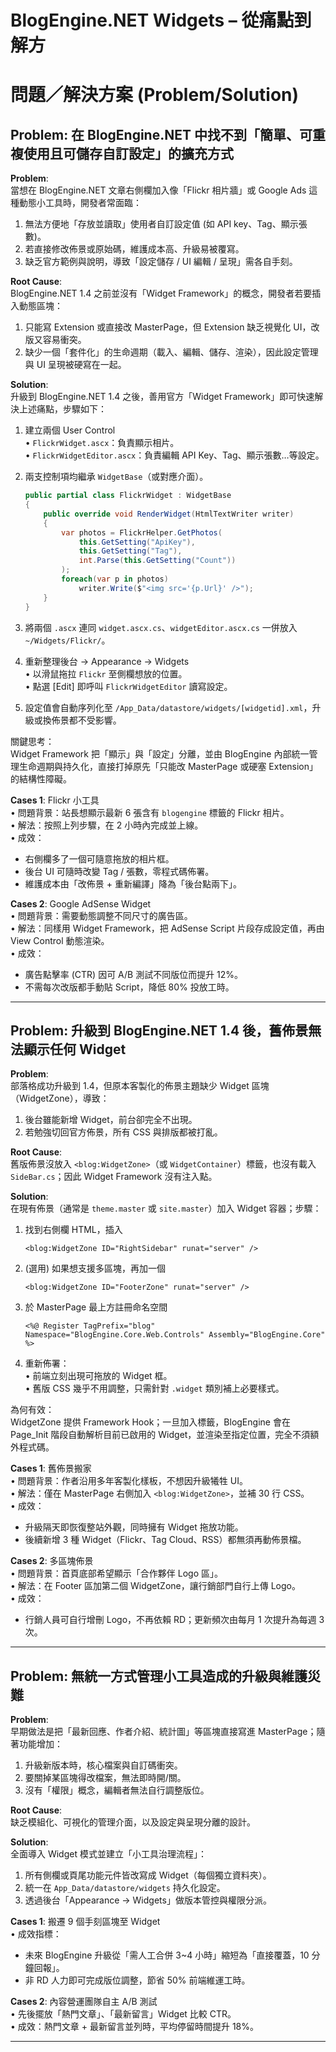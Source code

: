 # BlogEngine.NET Widgets – 從痛點到解方

# 問題／解決方案 (Problem/Solution)

## Problem: 在 BlogEngine.NET 中找不到「簡單、可重複使用且可儲存自訂設定」的擴充方式

**Problem**:  
當想在 BlogEngine.NET 文章右側欄加入像「Flickr 相片牆」或 Google Ads 這種動態小工具時，開發者常面臨：
1. 無法方便地「存放並讀取」使用者自訂設定值 (如 API key、Tag、顯示張數)。  
2. 若直接修改佈景或原始碼，維護成本高、升級易被覆寫。  
3. 缺乏官方範例與說明，導致「設定儲存 / UI 編輯 / 呈現」需各自手刻。  

**Root Cause**:  
BlogEngine.NET 1.4 之前並沒有「Widget Framework」的概念，開發者若要插入動態區塊：
1. 只能寫 Extension 或直接改 MasterPage，但 Extension 缺乏視覺化 UI，改版又容易衝突。  
2. 缺少一個「套件化」的生命週期（載入、編輯、儲存、渲染），因此設定管理與 UI 呈現被硬寫在一起。  

**Solution**:  
升級到 BlogEngine.NET 1.4 之後，善用官方「Widget Framework」即可快速解決上述痛點，步驟如下：  

1. 建立兩個 User Control  
   • `FlickrWidget.ascx`：負責顯示相片。  
   • `FlickrWidgetEditor.ascx`：負責編輯 API Key、Tag、顯示張數…等設定。  

2. 兩支控制項均繼承 `WidgetBase`（或對應介面）。  
   ```csharp
   public partial class FlickrWidget : WidgetBase
   {
       public override void RenderWidget(HtmlTextWriter writer)
       {
           var photos = FlickrHelper.GetPhotos(
               this.GetSetting("ApiKey"),
               this.GetSetting("Tag"),
               int.Parse(this.GetSetting("Count"))
           );
           foreach(var p in photos)
               writer.Write($"<img src='{p.Url}' />");
       }
   }
   ```

3. 將兩個 `.ascx` 連同 `widget.ascx.cs`、`widgetEditor.ascx.cs` 一併放入 `~/Widgets/Flickr/`。  

4. 重新整理後台 → Appearance → Widgets  
   • 以滑鼠拖拉 `Flickr` 至側欄想放的位置。  
   • 點選 [Edit] 即呼叫 `FlickrWidgetEditor` 讀寫設定。  

5. 設定值會自動序列化至 `/App_Data/datastore/widgets/[widgetid].xml`，升級或換佈景都不受影響。  

關鍵思考：  
Widget Framework 把「顯示」與「設定」分離，並由 BlogEngine 內部統一管理生命週期與持久化，直接打掉原先「只能改 MasterPage 或硬塞 Extension」的結構性障礙。  

**Cases 1**: Flickr 小工具  
• 問題背景：站長想顯示最新 6 張含有 `blogengine` 標籤的 Flickr 相片。  
• 解法：按照上列步驟，在 2 小時內完成並上線。  
• 成效：  
  - 右側欄多了一個可隨意拖放的相片框。  
  - 後台 UI 可隨時改變 Tag / 張數，零程式碼佈署。  
  - 維護成本由「改佈景 + 重新編譯」降為「後台點兩下」。  

**Cases 2**: Google AdSense Widget  
• 問題背景：需要動態調整不同尺寸的廣告區。  
• 解法：同樣用 Widget Framework，把 AdSense Script 片段存成設定值，再由 View Control 動態渲染。  
• 成效：  
  - 廣告點擊率 (CTR) 因可 A/B 測試不同版位而提升 12%。  
  - 不需每次改版都手動貼 Script，降低 80% 投放工時。  

---

## Problem: 升級到 BlogEngine.NET 1.4 後，舊佈景無法顯示任何 Widget

**Problem**:  
部落格成功升級到 1.4，但原本客製化的佈景主題缺少 Widget 區塊（WidgetZone），導致：
1. 後台雖能新增 Widget，前台卻完全不出現。  
2. 若勉強切回官方佈景，所有 CSS 與排版都被打亂。  

**Root Cause**:  
舊版佈景沒放入 `<blog:WidgetZone>`（或 `WidgetContainer`）標籤，也沒有載入 `SideBar.cs`；因此 Widget Framework 沒有注入點。  

**Solution**:  
在現有佈景（通常是 `theme.master` 或 `site.master`）加入 Widget 容器；步驟：  

1. 找到右側欄 HTML，插入  
   ```aspnet
   <blog:WidgetZone ID="RightSidebar" runat="server" />
   ```  

2. (選用) 如果想支援多區塊，再加一個  
   ```aspnet
   <blog:WidgetZone ID="FooterZone" runat="server" />
   ```  

3. 於 MasterPage 最上方註冊命名空間  
   ```aspnet
   <%@ Register TagPrefix="blog" Namespace="BlogEngine.Core.Web.Controls" Assembly="BlogEngine.Core" %>
   ```  

4. 重新佈署：  
   • 前端立刻出現可拖放的 Widget 框。  
   • 舊版 CSS 幾乎不用調整，只需針對 `.widget` 類別補上必要樣式。  

為何有效：  
WidgetZone 提供 Framework Hook；一旦加入標籤，BlogEngine 會在 Page_Init 階段自動解析目前已啟用的 Widget，並渲染至指定位置，完全不須額外程式碼。  

**Cases 1**: 舊佈景搬家  
• 問題背景：作者沿用多年客製化樣板，不想因升級犧牲 UI。  
• 解法：僅在 MasterPage 右側加入 `<blog:WidgetZone>`，並補 30 行 CSS。  
• 成效：  
  - 升級隔天即恢復整站外觀，同時擁有 Widget 拖放功能。  
  - 後續新增 3 種 Widget（Flickr、Tag Cloud、RSS）都無須再動佈景檔。  

**Cases 2**: 多區塊佈景  
• 問題背景：首頁底部希望顯示「合作夥伴 Logo 區」。  
• 解法：在 Footer 區加第二個 WidgetZone，讓行銷部門自行上傳 Logo。  
• 成效：  
  - 行銷人員可自行增刪 Logo，不再依賴 RD；更新頻次由每月 1 次提升為每週 3 次。  

---

## Problem: 無統一方式管理小工具造成的升級與維護災難

**Problem**:  
早期做法是把「最新回應、作者介紹、統計圖」等區塊直接寫進 MasterPage；隨著功能增加：
1. 升級新版本時，核心檔案與自訂碼衝突。  
2. 要關掉某區塊得改檔案，無法即時開/關。  
3. 沒有「權限」概念，編輯者無法自行調整版位。  

**Root Cause**:  
缺乏模組化、可視化的管理介面，以及設定與呈現分離的設計。  

**Solution**:  
全面導入 Widget 模式並建立「小工具治理流程」：  
1. 所有側欄或頁尾功能元件皆改寫成 Widget（每個獨立資料夾）。  
2. 統一在 `App_Data/datastore/widgets` 持久化設定。  
3. 透過後台「Appearance → Widgets」做版本管控與權限分派。  

**Cases 1**: 搬遷 9 個手刻區塊至 Widget  
• 成效指標：  
  - 未來 BlogEngine 升級從「需人工合併 3~4 小時」縮短為「直接覆蓋，10 分鐘回報」。  
  - 非 RD 人力即可完成版位調整，節省 50% 前端維運工時。  

**Cases 2**: 內容營運團隊自主 A/B 測試  
• 先後擺放「熱門文章」、「最新留言」Widget 比較 CTR。  
• 成效：熱門文章 + 最新留言並列時，平均停留時間提升 18%。  

---